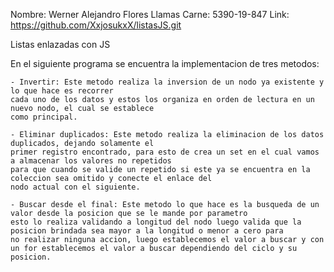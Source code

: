 Nombre: Werner Alejandro Flores Llamas
Carne: 5390-19-847
Link: https://github.com/XxjosukxX/listasJS.git

Listas enlazadas con JS

En el siguiente programa se encuentra la implementacion de tres metodos:

    - Invertir: Este metodo realiza la inversion de un nodo ya existente y lo que hace es recorrer 
    cada uno de los datos y estos los organiza en orden de lectura en un nuevo nodo, el cual se establece
    como principal.

    - Eliminar duplicados: Este metodo realiza la eliminacion de los datos duplicados, dejando solamente el 
    primer registro encontrado, para esto de crea un set en el cual vamos a almacenar los valores no repetidos
    para que cuando se valide un repetido si este ya se encuentra en la coleccion sea omitido y conecte el enlace del 
    nodo actual con el siguiente.

    - Buscar desde el final: Este metodo lo que hace es la busqueda de un valor desde la posicion que se le mande por parametro
    esto lo realiza validando a longitud del nodo luego valida que la posicion brindada sea mayor a la longitud o menor a cero para
    no realizar ninguna accion, luego establecemos el valor a buscar y con un for establecemos el valor a buscar dependiendo del ciclo y su posicion.